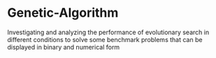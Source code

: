 # Genetic-Algorithm
Investigating and analyzing the performance of evolutionary search in different conditions to solve some benchmark problems that can be displayed in binary and numerical form
